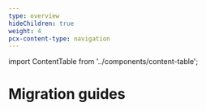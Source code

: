 ```yaml
---
type: overview
hideChildren: true
weight: 4
pcx-content-type: navigation
---
```


import ContentTable from '../components/content-table';

# Migration guides

<ContentTable path="migrations" />
